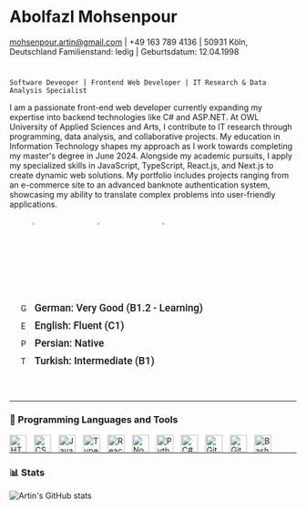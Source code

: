 # Abolfazl Mohsenpour
mohsenpour.artin@gmail.com | +49 163 789 4136 | 50931 Köln, Deutschland
Familienstand: ledig | Geburtsdatum: 12.04.1998
#
`Software Deveoper | Frontend Web Developer | IT Research & Data Analysis Specialist`

I am a passionate front-end web developer currently expanding my expertise into backend technologies like C# and ASP.NET. At OWL University of Applied Sciences and Arts, I contribute to IT research through programming, data analysis, and collaborative projects. My education in Information Technology shapes my approach as I work towards completing my master's degree in June 2024. Alongside my academic pursuits, I apply my specialized skills in JavaScript, TypeScript, React.js, and Next.js to create dynamic web solutions. My portfolio includes projects ranging from an e-commerce site to an advanced banknote authentication system, showcasing my ability to translate complex problems into user-friendly applications.

<div style="display: inline; justify-content: left; padding: 0 10px; margin: 0 30px; gap: 30px;">
        <a href="https://artinmohsenpour.com/" style="display: inline-block; width: 5rem; height: 5rem; margin-right: 30px;">
            <img alt="Portfolio" title="Visit my portfolio" src="https://custom-icon-badges.demolab.com/badge/Portfolio-yellow" style="width: 10%; height: 10%;"/>
        </a>
        <a href="https://www.linkedin.com/in/artin-mohsenpour/" style="display: inline-block; width: 5rem; height: 5rem; margin-right: 30px;">
            <img alt="LinkedIn" title="Visit my LinkedIn profile" src="https://custom-icon-badges.demolab.com/badge/Linkedin-blue" style="width: 10%; height: 10%;"/>
        </a>
        <a href="https://www.youtube.com/@ArtinDE" style="display: inline-block; width: 5rem; gap:20% ; height: 5rem; margin-right: 30px;">
            <img alt="YouTube subscribers" title="Subscribe to my YouTube channel" src="https://custom-icon-badges.demolab.com/badge/YouTube-red" style="width: 10%; height: 10%;"/>
        </a>
</div>

#
<div style="font-family: 'Roboto', sans-serif; padding: 20px;">
    <div style="display: flex; align-items: center; gap: 10px; margin-bottom: 10px;">
        <img src="https://img.icons8.com/color/48/000000/germany.png" alt="German Icon" style="width: 14px; height: 14px;">
        <span style="font-size: 18px; font-weight: 500;">German: Very Good (B1.2 - Learning)</span>
    </div>
    <div style="display: flex; align-items: center; gap: 10px; margin-bottom: 10px;">
        <img src="https://img.icons8.com/color/48/000000/usa.png" alt="English Icon" style="width: 14px; height: 14px;">
        <span style="font-size: 18px; font-weight: 500;">English: Fluent (C1)</span>
    </div>
    <div style="display: flex; align-items: center; gap: 10px; margin-bottom: 10px;"> 
            <img src="https://img.icons8.com/color/48/000000/iran.png" alt="Persian Icon" style="width: 14px; height: 14px;"> 
            <span style="font-size: 18px; font-weight: 500;">Persian: Native</span>  
    </div>
    <div style="display: flex; align-items: center; gap: 10px;">
            <img src="https://img.icons8.com/color/48/000000/turkey.png" alt="Turkish Icon" style="width: 14px; height: 14px;">
        <span style="font-size: 18px; font-weight: 500;">Turkish: Intermediate (B1)</span>  
    </div>
</div>

<link href="https://fonts.googleapis.com/css2?family=Roboto:wght@400;500&display=swap" rel="stylesheet">

#



---

### 🧰 Programming Languages and Tools

<img align="left" alt="HTML" width="30px" style="padding-right:10px;" src="https://cdn.jsdelivr.net/gh/devicons/devicon/icons/html5/html5-plain.svg" />
<img align="left" alt="CSS" width="30px" style="padding-right:10px;" src="https://cdn.jsdelivr.net/gh/devicons/devicon/icons/css3/css3-plain.svg" />
<img align="left" alt="JavaScript" width="30px" style="padding-right:10px;" src="https://cdn.jsdelivr.net/gh/devicons/devicon/icons/javascript/javascript-plain.svg" />
<img align="left" alt="TypeScript" width="30px" style="padding-right:10px;" src="https://cdn.jsdelivr.net/gh/devicons/devicon/icons/typescript/typescript-plain.svg" />
<img align="left" alt="React" width="30px" style="padding-right:10px;" src="https://cdn.jsdelivr.net/gh/devicons/devicon/icons/react/react-original.svg" />
<img align="left" alt="NodeJS" width="30px" style="padding-right:10px;" src="https://cdn.jsdelivr.net/gh/devicons/devicon/icons/nodejs/nodejs-original.svg" />
<img align="left" alt="Python" width="30px" style="padding-right:10px;" src="https://cdn.jsdelivr.net/gh/devicons/devicon/icons/python/python-plain.svg" />
<img align="left" alt="C#" width="30px" style="padding-right:10px;" src="https://cdn.jsdelivr.net/gh/devicons/devicon/icons/csharp/csharp-line.svg" />
<img align="left" alt="GitHub" width="30px" style="padding-right:10px;" src="https://cdn.jsdelivr.net/gh/devicons/devicon/icons/github/github-original.svg" />
<img align="left" alt="Git" width="30px" style="padding-right:10px;" src="https://cdn.jsdelivr.net/gh/devicons/devicon/icons/git/git-original.svg" />
<img align="left" alt="Bash" width="30px" style="padding-right:10px;" src="https://cdn.jsdelivr.net/gh/devicons/devicon/icons/bash/bash-original.svg" />
<br />

---

### 📊 Stats
![Artin's GitHub stats](https://github-readme-stats.vercel.app/api?username=ArtinMohsenpour&show_icons=true&theme=algolia)

